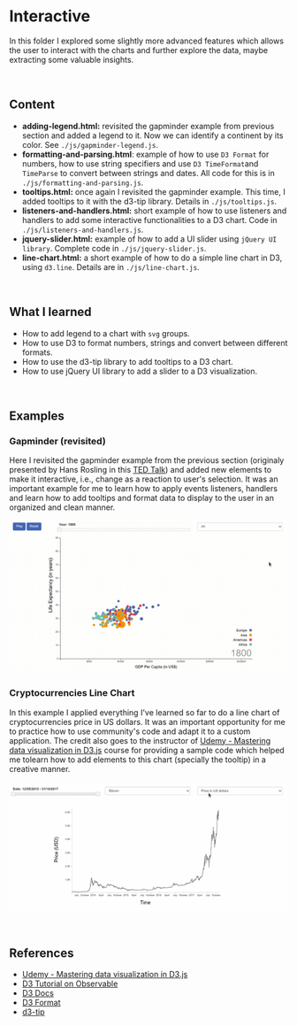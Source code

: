 # Interactive

In this folder I explored some slightly more advanced features which allows the user to interact with the charts and further explore the data, maybe extracting some valuable insights. 

<br>

## Content

- **adding-legend.html:** revisited the gapminder example from previous section and added a legend to it. Now we can identify a continent by its color. See `./js/gapminder-legend.js`.
- **formatting-and-parsing.html**: example of how to use `D3 Format` for numbers, how to use string specifiers and use `D3 TimeFormat`and `TimeParse` to convert between strings and dates. All code for this is in `./js/formatting-and-parsing.js`.
- **tooltips.html:** once again I revisited the gapminder example. This time, I added tooltips to it with the d3-tip library. Details in `./js/tooltips.js`.
- **listeners-and-handlers.html:** short example of how to use listeners and handlers to add some interactive functionalities to a D3 chart. Code in `./js/listeners-and-handlers.js`.
- **jquery-slider.html:** example of how to add a UI slider using `jQuery UI library`. Complete code in `./js/jquery-slider.js`.
- **line-chart.html:** a short example of how to do a simple line chart in D3, using `d3.line`. Details are in `./js/line-chart.js`.



<br>

## What I learned

- How to add legend to a chart with `svg` groups.
- How to use D3 to format numbers, strings and convert between different formats. 
- How to use the d3-tip library to add tooltips to a D3 chart.
- How to use jQuery UI library to add a slider to a D3 visualization. 


<br>

## Examples

### Gapminder (revisited)

Here I revisited the gapminder example from the previous section (originaly presented by Hans Rosling in this [TED Talk](https://www.youtube.com/watch?v=hVimVzgtD6w&t=5s)) and added new elements to make it interactive, i.e., change as a reaction to user's selection. It was an important example for me to learn how to apply events listeners, handlers and learn how to add tooltips and format data to display to the user in an organized and clean manner.

<p align='center'>
    <img src="./prints/gapminder.gif"> 
</p>

### Cryptocurrencies Line Chart 

In this example I applied everything I've learned so far to do a line chart of cryptocurrencies price in US dollars. It was an important opportunity for me to practice how to use community's code and adapt it to a custom application. The credit also goes to the instructor of  [Udemy - Mastering data visualization in D3.js](https://www.udemy.com/course/masteringd3js) course for providing a sample code which helped me tolearn how to add elements to this chart (specially the tooltip) in a creative manner.

<p align='center'>
    <img src="./prints/bitcoin.gif"> 
</p>




<br>


## References

- [Udemy - Mastering data visualization in D3.js](https://www.udemy.com/course/masteringd3js)
- [D3 Tutorial on Observable](https://observablehq.com/@d3/learn-d3)
- [D3 Docs](https://github.com/d3/d3/wiki)
- [D3 Format](https://github.com/d3/d3-format)
- [d3-tip](https://github.com/caged/d3-tip)
